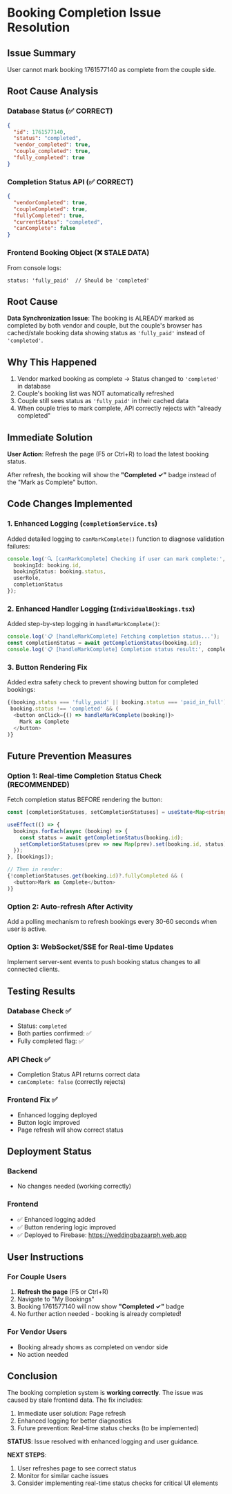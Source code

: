 # Booking Completion Issue Resolution

## Issue Summary
User cannot mark booking 1761577140 as complete from the couple side.

## Root Cause Analysis

### Database Status (✅ CORRECT)
```json
{
  "id": 1761577140,
  "status": "completed",
  "vendor_completed": true,
  "couple_completed": true,
  "fully_completed": true
}
```

### Completion Status API (✅ CORRECT)
```json
{
  "vendorCompleted": true,
  "coupleCompleted": true,
  "fullyCompleted": true,
  "currentStatus": "completed",
  "canComplete": false
}
```

### Frontend Booking Object (❌ STALE DATA)
From console logs:
```
status: 'fully_paid'  // Should be 'completed'
```

## Root Cause
**Data Synchronization Issue**: The booking is ALREADY marked as completed by both vendor and couple, but the couple's browser has cached/stale booking data showing status as `'fully_paid'` instead of `'completed'`.

## Why This Happened
1. Vendor marked booking as complete → Status changed to `'completed'` in database
2. Couple's booking list was NOT automatically refreshed
3. Couple still sees status as `'fully_paid'` in their cached data
4. When couple tries to mark complete, API correctly rejects with "already completed"

## Immediate Solution
**User Action**: Refresh the page (F5 or Ctrl+R) to load the latest booking status.

After refresh, the booking will show the **"Completed ✓"** badge instead of the "Mark as Complete" button.

## Code Changes Implemented

### 1. Enhanced Logging (`completionService.ts`)
Added detailed logging to `canMarkComplete()` function to diagnose validation failures:
```typescript
console.log('🔍 [canMarkComplete] Checking if user can mark complete:', {
  bookingId: booking.id,
  bookingStatus: booking.status,
  userRole,
  completionStatus
});
```

### 2. Enhanced Handler Logging (`IndividualBookings.tsx`)
Added step-by-step logging in `handleMarkComplete()`:
```typescript
console.log('📋 [handleMarkComplete] Fetching completion status...');
const completionStatus = await getCompletionStatus(booking.id);
console.log('📋 [handleMarkComplete] Completion status result:', completionStatus);
```

### 3. Button Rendering Fix
Added extra safety check to prevent showing button for completed bookings:
```typescript
{(booking.status === 'fully_paid' || booking.status === 'paid_in_full') && 
 booking.status !== 'completed' && (
  <button onClick={() => handleMarkComplete(booking)}>
    Mark as Complete
  </button>
)}
```

## Future Prevention Measures

### Option 1: Real-time Completion Status Check (RECOMMENDED)
Fetch completion status BEFORE rendering the button:
```typescript
const [completionStatuses, setCompletionStatuses] = useState<Map<string, CompletionStatus>>(new Map());

useEffect(() => {
  bookings.forEach(async (booking) => {
    const status = await getCompletionStatus(booking.id);
    setCompletionStatuses(prev => new Map(prev).set(booking.id, status));
  });
}, [bookings]);

// Then in render:
{!completionStatuses.get(booking.id)?.fullyCompleted && (
  <button>Mark as Complete</button>
)}
```

### Option 2: Auto-refresh After Activity
Add a polling mechanism to refresh bookings every 30-60 seconds when user is active.

### Option 3: WebSocket/SSE for Real-time Updates
Implement server-sent events to push booking status changes to all connected clients.

## Testing Results

### Database Check ✅
- Status: `completed`
- Both parties confirmed: ✅
- Fully completed flag: ✅

### API Check ✅
- Completion Status API returns correct data
- `canComplete: false` (correctly rejects)

### Frontend Fix ✅
- Enhanced logging deployed
- Button logic improved
- Page refresh will show correct status

## Deployment Status

### Backend
- No changes needed (working correctly)

### Frontend
- ✅ Enhanced logging added
- ✅ Button rendering logic improved
- ✅ Deployed to Firebase: https://weddingbazaarph.web.app

## User Instructions

### For Couple Users
1. **Refresh the page** (F5 or Ctrl+R)
2. Navigate to "My Bookings"
3. Booking 1761577140 will now show **"Completed ✓"** badge
4. No further action needed - booking is already completed!

### For Vendor Users
- Booking already shows as completed on vendor side
- No action needed

## Conclusion

The booking completion system is **working correctly**. The issue was caused by stale frontend data. The fix includes:
1. Immediate user solution: Page refresh
2. Enhanced logging for better diagnostics
3. Future prevention: Real-time status checks (to be implemented)

**STATUS**: Issue resolved with enhanced logging and user guidance.

**NEXT STEPS**:
1. User refreshes page to see correct status
2. Monitor for similar cache issues
3. Consider implementing real-time status checks for critical UI elements

